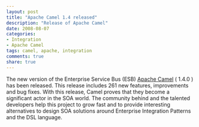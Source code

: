 ```yaml
---
layout: post
title: "Apache Camel 1.4 released"
description: "Release of Apache Camel"
date: 2008-08-07
categories:
- Integration
- Apache Camel
tags: camel, apache, integration
comments: true
share: true
---
```


The new version of the Enterprise Service Bus (ESB) [Apache Camel](http://activemq.apache.org/camel/2008/07/22/apache-camel-140-released.html) ( 1.4.0 ) has been released.
This release includes 261 new features, improvements and bug fixes. With this release, Camel proves that they become a significant actor in the SOA world.
The community behind and the talented developers help this project to grow fast and to provide interesting alternatives to design SOA solutions around Enterprise Integration Patterns and the DSL language.
